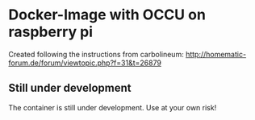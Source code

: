 # Docker-Image with OCCU on raspberry pi
Created following the instructions from carbolineum: http://homematic-forum.de/forum/viewtopic.php?f=31&t=26879

## Still under development
The container is still under development. Use at your own risk!
